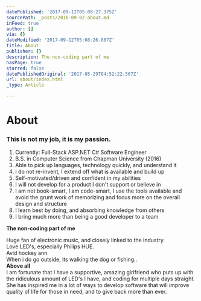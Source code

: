```yaml
---
datePublished: '2017-09-12T05:08:27.375Z'
sourcePath: _posts/2016-09-02-about.md
inFeed: true
author: []
via: {}
dateModified: '2017-09-12T05:08:26.887Z'
title: About
publisher: {}
description: The non-coding part of me
hasPage: true
starred: false
datePublishedOriginal: '2017-05-29T04:52:22.567Z'
url: about/index.html
_type: Article

---
```

# About

### **This is not my job, it is my passion.**

1. Currently: Full-Stack ASP.NET C\# Software Engineer
2. B.S. in Computer Science from Chapman University (2016)
3. Able to pick up languages, technology quickly, and understand it
4. I do not re-invent, I extend off what is available and build up
5. Self-motivated/driven and confident in my abilities
6. I will not develop for a product I don't support or believe in
7. I am not book-smart, I am code-smart, I use the tools available and avoid the grunt work of memorizing and focus more on the overall design and structure
8. I learn best by doing, and absorbing knowledge from others
9. I bring much more than being a good developer to a team

**The non-coding part of me**

Huge fan of electronic music, and closely linked to the industry.   
Love LED's, especially Philips HUE.  
Avid hockey ann  
When i do go outside, its walking the dog or fishing..  
**Above all**  
I am fortunate that I have a supportive, amazing girlfriend who puts up with the ridiculous amount of LED's I have, and coding for multiple days straight. She has inspired me in a lot of ways to develop software that will improve quality of life for those in need, and to give back more than ever.